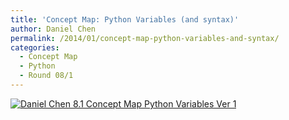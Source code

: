 ```yaml
---
title: 'Concept Map: Python Variables (and syntax)'
author: Daniel Chen
permalink: /2014/01/concept-map-python-variables-and-syntax/
categories:
  - Concept Map
  - Python
  - Round 08/1
---
```

[<img class="size-full wp-image-5485" alt="Daniel Chen 8.1 Concept Map Python Variables Ver 1" src="http://teaching.software-carpentry.org/wp-content/uploads/2014/01/page1.png" />][1]

 [1]: http://teaching.software-carpentry.org/wp-content/uploads/2014/01/page1.png
